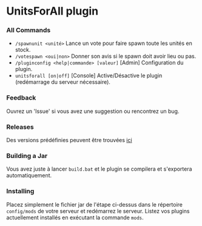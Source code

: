# UnitsForAll plugin

### All Commands
* `/spawnunit <unité>` Lance un vote pour faire spawn toute les unités en stock.
* `/votespawn <oui|non>` Donner son avis si le spawn doit avoir lieu ou pas.
* `/pluginconfig <help|commande> [valeur]` \[Admin] Configuration du plugin.
* `unitsforall [on|off]` \[Console] Active/Désactive le plugin (redémarrage du serveur nécessaire).

### Feedback
Ouvrez un 'Issue' si vous avez une suggestion ou rencontrez un bug.

### Releases
Des versions prédéfinies peuvent être trouvées [ici](https://github.com/Susideur/UnitsForAll-plugin/releases)

### Building a Jar 
Vous avez juste à lancer `build.bat` et le plugin se compilera et s'exportera automatiquement.


### Installing
Placez simplement le fichier jar de l'étape ci-dessus dans le répertoire `config/mods` de votre serveur et redémarrez le serveur.
Listez vos plugins actuellement installés en exécutant la commande `mods`. 
